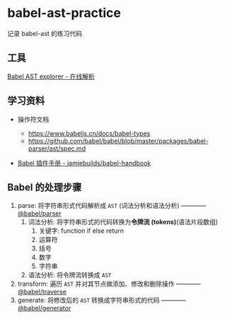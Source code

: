 # babel-ast-practice

记录 babel-ast 的练习代码

## 工具

[Babel AST explorer - 在线解析](https://astexplorer.net/)

## 学习资料

- 操作符文档
  - <https://www.babeljs.cn/docs/babel-types>
  - <https://github.com/babel/babel/blob/master/packages/babel-parser/ast/spec.md>

- [Babel 插件手册 - jamiebuilds/babel-handbook](https://github.com/jamiebuilds/babel-handbook/blob/master/translations/zh-Hans/plugin-handbook.md)

## Babel 的处理步骤

1. parse: 将字符串形式代码解析成 `AST` (词法分析和语法分析) ———— [@babel/parser](https://www.babeljs.cn/docs/babel-parser)
   1. 词法分析: 将字符串形式的代码转换为**令牌流 (tokens)**(语法片段数组)
      1. 关键字: function if else return
      2. 运算符
      3. 括号
      4. 数字
      5. 字符串
   2. 语法分析: 将令牌流转换成 `AST`
2. transform: 遍历 `AST` 并对其节点做添加、修改和删除操作 ———— [@babel/traverse](https://www.babeljs.cn/docs/babel-traverse)
3. generate: 将修改后的 `AST` 转换成字符串形式的代码 ———— [@babel/generator](https://www.babeljs.cn/docs/babel-generator)
